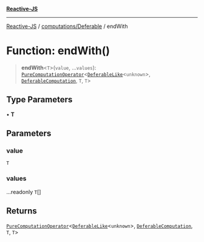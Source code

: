 [**Reactive-JS**](../../../README.md)

***

[Reactive-JS](../../../README.md) / [computations/Deferable](../README.md) / endWith

# Function: endWith()

> **endWith**\<`T`\>(`value`, ...`values`): [`PureComputationOperator`](../../type-aliases/PureComputationOperator.md)\<[`DeferableLike`](../../interfaces/DeferableLike.md)\<`unknown`\>, [`DeferableComputation`](../interfaces/DeferableComputation.md), `T`, `T`\>

## Type Parameters

• **T**

## Parameters

### value

`T`

### values

...readonly `T`[]

## Returns

[`PureComputationOperator`](../../type-aliases/PureComputationOperator.md)\<[`DeferableLike`](../../interfaces/DeferableLike.md)\<`unknown`\>, [`DeferableComputation`](../interfaces/DeferableComputation.md), `T`, `T`\>
